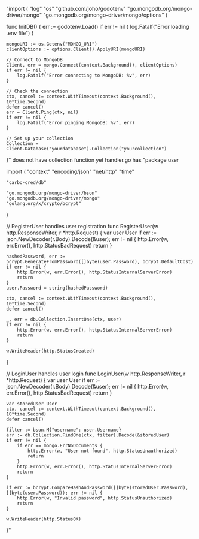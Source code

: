 "import (
    "log"
    "os"
    "github.com/joho/godotenv"
    "go.mongodb.org/mongo-driver/mongo"
    "go.mongodb.org/mongo-driver/mongo/options"
)

func InitDB() {
    err := godotenv.Load()
    if err != nil {
        log.Fatalf("Error loading .env file")
    }

    mongoURI := os.Getenv("MONGO_URI")
    clientOptions := options.Client().ApplyURI(mongoURI)

    // Connect to MongoDB
    Client, err = mongo.Connect(context.Background(), clientOptions)
    if err != nil {
        log.Fatalf("Error connecting to MongoDB: %v", err)
    }

    // Check the connection
    ctx, cancel := context.WithTimeout(context.Background(), 10*time.Second)
    defer cancel()
    err = Client.Ping(ctx, nil)
    if err != nil {
        log.Fatalf("Error pinging MongoDB: %v", err)
    }

    // Set up your collection
    Collection = Client.Database("yourdatabase").Collection("yourcollection")
}" does not have collection function yet handler.go has "package user

import (
	"context"
	"encoding/json"
	"net/http"
	"time"

	"carbo-cred/db"

	"go.mongodb.org/mongo-driver/bson"
	"go.mongodb.org/mongo-driver/mongo"
	"golang.org/x/crypto/bcrypt"
)

// RegisterUser handles user registration
func RegisterUser(w http.ResponseWriter, r *http.Request) {
	var user User
	if err := json.NewDecoder(r.Body).Decode(&user); err != nil {
		http.Error(w, err.Error(), http.StatusBadRequest)
		return
	}

	hashedPassword, err := bcrypt.GenerateFromPassword([]byte(user.Password), bcrypt.DefaultCost)
	if err != nil {
		http.Error(w, err.Error(), http.StatusInternalServerError)
		return
	}
	user.Password = string(hashedPassword)

	ctx, cancel := context.WithTimeout(context.Background(), 10*time.Second)
	defer cancel()

	_, err = db.Collection.InsertOne(ctx, user)
	if err != nil {
		http.Error(w, err.Error(), http.StatusInternalServerError)
		return
	}

	w.WriteHeader(http.StatusCreated)
}

// LoginUser handles user login
func LoginUser(w http.ResponseWriter, r *http.Request) {
	var user User
	if err := json.NewDecoder(r.Body).Decode(&user); err != nil {
		http.Error(w, err.Error(), http.StatusBadRequest)
		return
	}

	var storedUser User
	ctx, cancel := context.WithTimeout(context.Background(), 10*time.Second)
	defer cancel()

	filter := bson.M{"username": user.Username}
	err := db.Collection.FindOne(ctx, filter).Decode(&storedUser)
	if err != nil {
		if err == mongo.ErrNoDocuments {
			http.Error(w, "User not found", http.StatusUnauthorized)
			return
		}
		http.Error(w, err.Error(), http.StatusInternalServerError)
		return
	}

	if err := bcrypt.CompareHashAndPassword([]byte(storedUser.Password), []byte(user.Password)); err != nil {
		http.Error(w, "Invalid password", http.StatusUnauthorized)
		return
	}

	w.WriteHeader(http.StatusOK)
}"